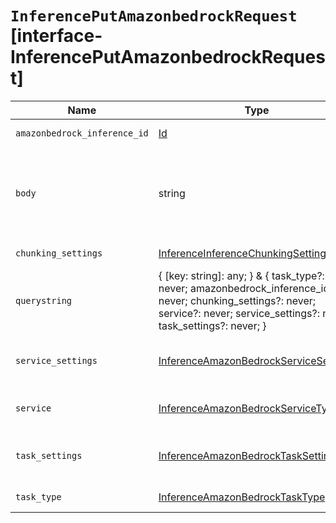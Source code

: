# `InferencePutAmazonbedrockRequest` [interface-InferencePutAmazonbedrockRequest]

| Name | Type | Description |
| - | - | - |
| `amazonbedrock_inference_id` | [Id](./Id.md) | The unique identifier of the inference endpoint. |
| `body` | string | ({ [key: string]: any; } & { task_type?: never; amazonbedrock_inference_id?: never; chunking_settings?: never; service?: never; service_settings?: never; task_settings?: never; }) | All values in `body` will be added to the request body. |
| `chunking_settings` | [InferenceInferenceChunkingSettings](./InferenceInferenceChunkingSettings.md) | The chunking configuration object. |
| `querystring` | { [key: string]: any; } & { task_type?: never; amazonbedrock_inference_id?: never; chunking_settings?: never; service?: never; service_settings?: never; task_settings?: never; } | All values in `querystring` will be added to the request querystring. |
| `service_settings` | [InferenceAmazonBedrockServiceSettings](./InferenceAmazonBedrockServiceSettings.md) | Settings used to install the inference model. These settings are specific to the `amazonbedrock` service. |
| `service` | [InferenceAmazonBedrockServiceType](./InferenceAmazonBedrockServiceType.md) | The type of service supported for the specified task type. In this case, `amazonbedrock`. |
| `task_settings` | [InferenceAmazonBedrockTaskSettings](./InferenceAmazonBedrockTaskSettings.md) | Settings to configure the inference task. These settings are specific to the task type you specified. |
| `task_type` | [InferenceAmazonBedrockTaskType](./InferenceAmazonBedrockTaskType.md) | The type of the inference task that the model will perform. |
